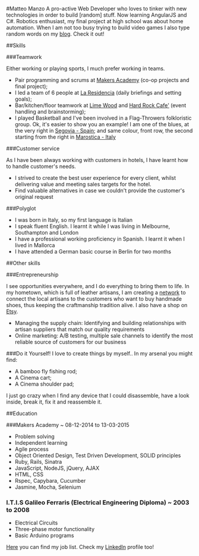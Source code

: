#Matteo Manzo
A pro-active Web Developer who loves to tinker with new technologies in order to build [random] stuff.  Now learning AngularJS and C#.
Robotics enthusiast, my final project at high school was about home automation. When I am not too busy trying to build video games I also type random words on my [blog](http://matteomanzo.github.io/). Check it out!

##Skills

###Teamwork

Either working or playing sports, I much prefer working in teams.

- Pair programming and scrums at [Makers Academy](http://www.makersacademy.com/) (co-op projects and final project);
- I led a team of 6 people at [La Residencia](http://www.belmond.com/la-residencia-mallorca/) (daily briefings and setting goals);
- Bar/kitchen/floor teamwork at [Lime Wood](http://www.limewoodhotel.co.uk/) and [Hard Rock Cafe'](http://www.hardrock.com/cafes/florence/) (event handling and brainstorming);
- I played Basketball and I've been involved in a Flag-Throwers folkloristic group. Ok, it's easier to show you an example! I am one of the blues, at the very right in [Segovia - Spain](https://www.youtube.com/watch?v=Z-7yq0_5GkA); and same colour, front row, the second starting from the right in [Marostica - Italy](https://www.youtube.com/watch?v=w8_ShYrwOrY)

###Customer service

As I have been always working with customers in hotels, I have learnt how to handle customer's needs.

- I strived to create the best user experience for every client, whilst delivering value and meeting sales targets for the hotel.
- Find valuable alternatives in case we couldn't provide the customer's original request

###Polyglot

- I was born in Italy, so my first language is Italian
- I speak fluent English. I learnt it while I was living in Melbourne, Southampton and London
- I have a professional working proficiency in Spanish. I learnt it when I lived in Mallorca
- I have attended a German basic course in Berlin for two months

##Other skills

###Entrepreneurship

I see opportunities everywhere, and I do everything to bring them to life. In my hometown, which is full of leather artisans, I am creating a [network](http://www.muntuch.com/) to connect the local artisans to the customers who want to buy handmade shoes, thus keeping the craftmanship tradition alive.
I also have a shop on [Etsy](https://www.etsy.com/shop/Rogante).
- Managing the supply chain: Identifying and building relationships with artisan suppliers that match our quality requirements
- Online marketing: A/B testing, multiple sale channels to identify the most reliable source of customers for our business

###Do it Yourself!
I love to create things by myself.. In my arsenal you might find:

- A bamboo fly fishing rod;
- A Cinema cart;
- A Cinema shoulder pad;

I just go crazy when I find any device that I could disassemble, have a look inside, break it, fix it and reassemble it.

##Education

###Makers Academy ~ 08-12-2014 to 13-03-2015

- Problem solving
- Independent learning
- Agile process
- Object Oriented Design, Test Driven Development, SOLID principles
- Ruby, Rails, Sinatra
- JavaScript, NodeJS, jQuery, AJAX
- HTML, CSS
- Rspec, Capybara, Cucumber
- Jasmine, Mocha, Selenium

### I.T.I.S Galileo Ferraris (Electrical Engineering Diploma) ~ 2003 to 2008

- Electrical Circuits
- Three-phase motor functionality
- Basic Arduino programs

[Here](https://github.com/matteomanzo/CV/blob/master/job-list.md) you can find my job list. 
Check my [LinkedIn](https://uk.linkedin.com/in/matteomanzo) profile too!

